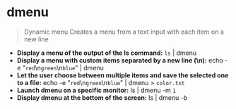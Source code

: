# dmenu
> Dynamic menu
> Creates a menu from a text input with each item on a new line
- **Display a menu of the output of the ls command:**
`ls` | dmenu
- **Display a menu with custom items separated by a new line (\n):**
echo -e "`red`\n`green`\n`blue`" | dmenu
- **Let the user choose between multiple items and save the selected one to a file:**
echo -e "`red`\n`green`\n`blue`" | dmenu > `color.txt`
- **Launch dmenu on a specific monitor:**
ls | dmenu -m `1`
- **Display dmenu at the bottom of the screen:**
ls | dmenu -b
